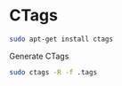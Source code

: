 # CTags

```bash
sudo apt-get install ctags 
```

Generate CTags

```bash
sudo ctags -R -f .tags
```
